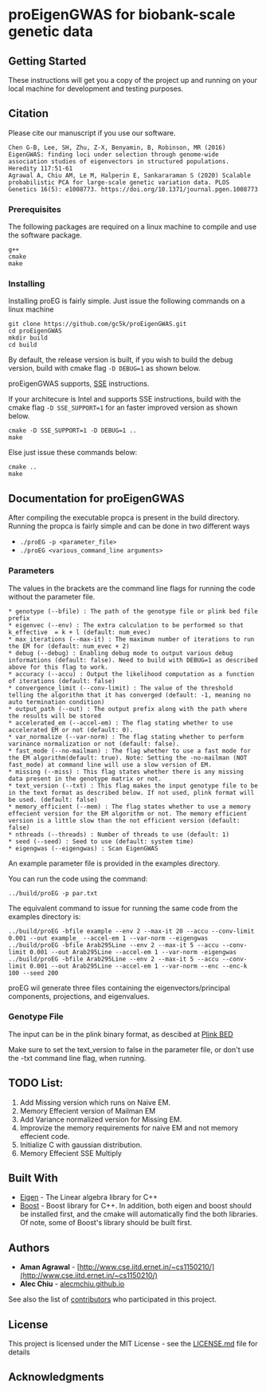 # proEigenGWAS for biobank-scale genetic data

## Getting Started

These instructions will get you a copy of the project up and running on your local machine for development and testing purposes.

## Citation

Please cite our manuscript if you use our software.

```
Chen G-B, Lee, SH, Zhu, Z-X, Benyamin, B, Robinson, MR (2016) EigenGWAS: finding loci under selection through genome-wide association studies of eigenvectors in structured populations. Heredity 117:51-61
Agrawal A, Chiu AM, Le M, Halperin E, Sankararaman S (2020) Scalable probabilistic PCA for large-scale genetic variation data. PLOS Genetics 16(5): e1008773. https://doi.org/10.1371/journal.pgen.1008773
```

### Prerequisites

The following packages are required on a linux machine to compile and use the software package.

```
g++
cmake
make
```

### Installing

Installing proEG is fairly simple. Just issue the following commands on a linux machine

```
git clone https://github.com/gc5k/proEigenGWAS.git
cd proEigenGWAS
mkdir build
cd build
```
By default, the release version is built, if you wish to build the debug version, build with cmake flag `-D DEBUG=1` as shown below.

proEigenGWAS supports, [SSE](https://en.wikipedia.org/wiki/Streaming_SIMD_Extensions) instructions.

If your architecure is Intel and supports SSE instructions, build with the cmake flag `-D SSE_SUPPORT=1` for an faster improved version as shown below.


```
cmake -D SSE_SUPPORT=1 -D DEBUG=1 ..
make
```

Else just issue these commands below:

```
cmake ..
make
```


## Documentation for proEigenGWAS

After compiling the executable propca is present in the build directory.
Running the propca is fairly simple and can be done in two different ways

* ``./proEG -p <parameter_file>``
* ``./proEG <various_command_line arguments>``

### Parameters

The values in the brackets are the command line flags for running the code without the parameter file.

```
* genotype (--bfile) : The path of the genotype file or plink bed file prefix
* eigenvec (--env) : The extra calculation to be performed so that k_effective  = k + l (default: num_evec)
* max_iterations (--max-it) : The maximum number of iterations to run the EM for (default: num_evec + 2)
* debug (--debug) : Enabling debug mode to output various debug informations (default: false). Need to build with DEBUG=1 as described above for this flag to work.
* accuracy (--accu) : Output the likelihood computation as a function of iterations (default: false)
* convergence_limit (--conv-limit) : The value of the threshold telling the algorithm that it has converged (default: -1, meaning no auto termination condition)
* output_path (--out) : The output prefix along with the path where the results will be stored
* accelerated_em (--accel-em) : The flag stating whether to use accelerated EM or not (default: 0).
* var_normalize (--var-norm) : The flag stating whether to perform varinance normalization or not (default: false).
* fast_mode (--no-mailman) : The flag whether to use a fast mode for the EM algorithm(default: true). Note: Setting the -no-mailman (NOT fast_mode) at command line will use a slow version of EM.
* missing (--miss) : This flag states whether there is any missing data present in the genotype matrix or not.
* text_version (--txt) : This flag makes the input genotype file to be in the text format as described below. If not used, plink format will be used. (default: false)
* memory_efficient (--mem) : The flag states whether to use a memory effecient version for the EM algorithm or not. The memory efficient version is a little slow than the not efficient version (default: false)
* nthreads (--threads) : Number of threads to use (default: 1)
* seed (--seed) : Seed to use (default: system time)
* eigengwas (--eigengwas) : Scan EigenGWAS
```

An example parameter file is provided in the examples directory.

You can run the code using the command:

```
../build/proEG -p par.txt
``` 

The equivalent command to issue for running the same code from the examples directory is:

```
../build/proEG -bfile example --env 2 --max-it 20 --accu --conv-limit 0.001 --out example_ --accel-em 1 --var-norm --eigengwas
../build/proEG -bfile Arab295Line --env 2 --max-it 5 --accu --conv-limit 0.001 --out Arab295Line --accel-em 1 --var-norm -eigengwas
../build/proEG -bfile Arab295Line --env 2 --max-it 5 --accu --conv-limit 0.001 --out Arab295Line --accel-em 1 --var-norm --enc --enc-k 100 --seed 200
```

proEG wil generate three files containing the eigenvectors/principal components, projections, and eigenvalues.

### Genotype File

The input can be in the plink binary format, as descibed at [Plink BED](https://www.cog-genomics.org/plink/1.9/input#bed)

Make sure to set the text_version to false in the parameter file, or don't use the -txt command line flag, when running. 

## TODO List:

1. Add Missing version which runs on Naive EM.
2. Memory Effecient version of Mailman EM
3. Add Variance normalized version for Missing EM.
4. Improvize the memory requirements for naive EM and not memory effecient code.
5. Initialize C with gaussian distribution.
6. Memory Effecient SSE Multiply

## Built With

* [Eigen](http://eigen.tuxfamily.org/) - The Linear algebra library for C++
* [Boost](http://boost.org) - Boost library for C++.
In addition, both eigen and boost should be installed first, and the cmake will automatically find the both libraries. Of note, some of Boost's library should be built first.

## Authors

* **Aman Agrawal** - [http://www.cse.iitd.ernet.in/~cs1150210/](http://www.cse.iitd.ernet.in/~cs1150210/)
* **Alec Chiu** - [alecmchiu.github.io](alecmchiu.github.io)

See also the list of [contributors](https://github.com/aman71197/ProPCA/graphs/contributors) who participated in this project.

## License

This project is licensed under the MIT License - see the [LICENSE.md](LICENSE.md) file for details

## Acknowledgments
